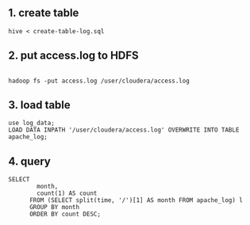 ## 1. create table
```shell
hive < create-table-log.sql
```
## 2. put access.log to HDFS
```shell

hadoop fs -put access.log /user/cloudera/access.log

```
## 3. load table
```shell
use log_data;
LOAD DATA INPATH '/user/cloudera/access.log' OVERWRITE INTO TABLE apache_log;
```

## 4. query
```shell
SELECT
        month,
        count(1) AS count
      FROM (SELECT split(time, '/')[1] AS month FROM apache_log) l
      GROUP BY month
      ORDER BY count DESC;

 ```

